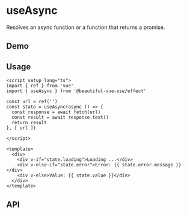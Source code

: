 # useAsync

Resolves an async function or a function that returns a promise.

## Demo

## Usage

```vue
<script setup lang="ts">
import { ref } from 'vue'
import { useAsync } from '@beautiful-vue-use/effect'

const url = ref('')
const state = useAsync(async () => {
  const response = await fetch(url)
  const result = await response.text()
  return result
}, [ url ])

</script>

<template>
  <div>
    <div v-if="state.loading">Loading ...</div>
    <div v-else-if="state.error">Error: {{ state.error.message }}</div>
    <div v-else>Value: {{ state.value }}</div>
  </div>
</template>

```

## API
